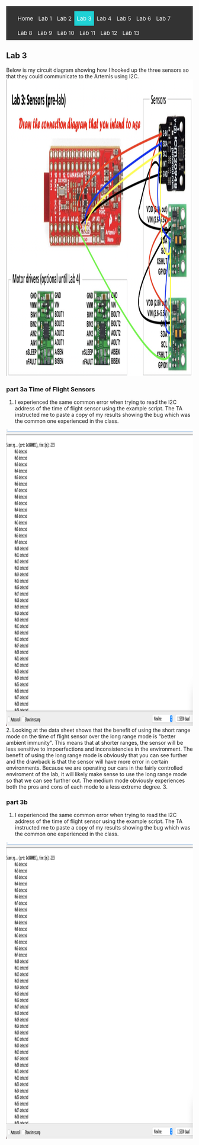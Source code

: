 <!-- # ECE 5960 -->
<style>
.topnav {
  background-color: #333;
  overflow: hidden;
}

/* Style the links inside the navigation bar */
.topnav a {
  float: left;
  color: #f2f2f2;
  text-align: center;
  padding: 10px 7px;
  text-decoration: none;
  font-size: 15px;
}

/* Change the color of links on hover */
.topnav a:hover {
  background-color: #ddd;
  color: black;
}

/* Add a color to the active/current link */
.topnav a.active {
  background-color: #1FD2D5;
  color: white;
}
</style>

<div class="topnav">
  <ul>
  <a href="/">Home</a>
  <a href="/lab1"> Lab 1 </a>
  <a href="/lab2">Lab 2</a>
  <a class="active" href="/lab3"> Lab 3</a>
  <a href="/lab4">Lab 4</a>
  <a href="/lab5">Lab 5</a>
  <a href="/lab6">Lab 6</a>
  <a href="/lab7">Lab 7</a>
  <a href="/lab8">Lab 8</a>
  <a href="/lab9">Lab 9</a>
  <a href="/lab10">Lab 10</a>
  <a href="/lab11">Lab 11</a>
  <a href="/lab12">Lab 12</a>
  <a href="/lab13">Lab 13</a>
  </ul>
</div>

## Lab 3

Below is my circuit diagram showing how I hooked up the three sensors so that they could communicate to the Artemis using I2C.
<img src="https://raw.githubusercontent.com/bwagner2-git/bwagner2-git.github.io/main/screenshots/lab3/circuit%20diagram.png" height="800"/>


### part 3a Time of Flight Sensors
1. I experienced the same common error when trying to read the I2C address of the time of flight sensor using the example script. The TA instructed me to paste a copy of my results showing the bug which was the common one experienced in the class. 
<img src="https://raw.githubusercontent.com/bwagner2-git/bwagner2-git.github.io/main/screenshots/lab3/I2C%20address%20bug.png" height="800"/>
2. Looking at the data sheet shows that the benefit of using the short range mode on the time of flight sensor over the long range mode is "better ambient immunity". This means that at shorter ranges, the sensor will be less sensitive to impoerfections and inconsistencies in the environment. The benefit of using the long range mode is obviously that you can see further and the drawback is that the sensor will have more error in certain environments. Because we are operating our cars in the fairly controlled enviroment of the lab, it will likely make sense to use the long range mode so that we can see further out. The medium mode obviously experiences both the pros and cons of each mode to a less extreme degree.
3. 




### part 3b
1. I experienced the same common error when trying to read the I2C address of the time of flight sensor using the example script. The TA instructed me to paste a copy of my results showing the bug which was the common one experienced in the class. 
<img src="https://raw.githubusercontent.com/bwagner2-git/bwagner2-git.github.io/main/screenshots/lab3/I2C%20address%20bug.png" height="800"/>






